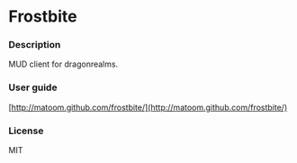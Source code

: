 Frostbite
=========

### Description

MUD client for dragonrealms.

### User guide
[http://matoom.github.com/frostbite/](http://matoom.github.com/frostbite/)

### License

MIT